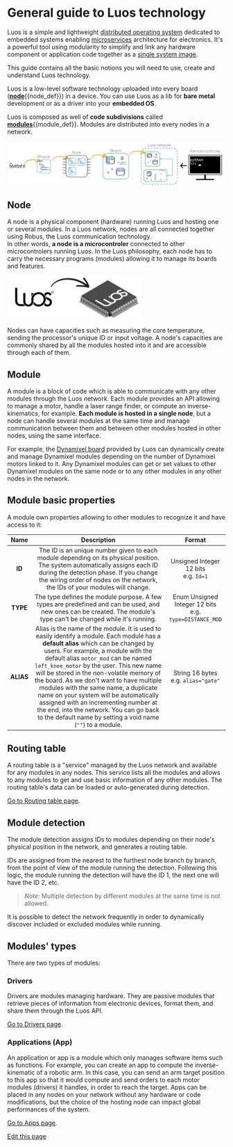 # General guide to Luos technology

Luos is a simple and lightweight <a href="https://en.wikipedia.org/wiki/Distributed_operating_system" target="_blank">distributed operating system</a> dedicated to embedded systems enabling <a href="https://en.wikipedia.org/wiki/Microservices" target="_blank">microservices</a> architecture for electronics. It's a powerful tool using modularity to simplify and link any hardware component or application code together as a <a href="https://en.wikipedia.org/wiki/Single_system_image" target="_blank">single system image</a>.

This guide contains all the basic notions you will need to use, create and understand Luos technology.

Luos is a low-level software technology uploaded into every board (<span class="cust_tooltip">[**node**](#node)<span class="cust_tooltiptext">{{node_def}}</span></span>) in a device.
You can use Luos as a lib for **bare metal** development or as a driver into your **embedded OS**.

Luos is composed as well of **code subdivisions** called <span class="cust_tooltip">[**modules**](#module)<span class="cust_tooltiptext">{{module_def}}</span></span>. Modules are distributed into every nodes in a network.

<a href="/_assets/img/feature-module-node-board.jpg" target="_blank"><img src="/_assets/img/feature-module-node-board.jpg" width="800px" /></a>

<a name="node"></a>
## Node
A node is a physical component (hardware) running Luos and hosting one or several modules. In a Luos network, nodes are all connected together using Robus, the Luos communication technology.<br/>In other words, **a node is a microcontroler** connected to other microcontrolers running Luos.
In the Luos philosophy, each node has to carry the necessary programs (modules) allowing it to manage its boards and features.

<img src="/_assets/img/MCU-luos.png" height="100px" />

Nodes can have capacities such as measuring the core temperature, sending the processor's unique ID or input voltage. A node's capacities are commonly shared by all the modules hosted into it and are accessible through each of them.

<a name="module"></a>
## Module
A module is a block of code which is able to communicate with any other modules through the Luos network. Each module provides an API allowing to manage a motor, handle a laser range finder, or compute an inverse-kinematics, for example.
**Each module is hosted in a single node**, but a node can handle several modules at the same time and manage communication between them and between other modules hosted in other nodes, using the same interface.

For example, the [Dynamixel board]({{boards_path}}/dxl.md) provided by Luos can dynamically create and manage Dynamixel modules depending on the number of Dynamixel motors linked to it. Any Dynamixel modules can get or set values to other Dynamixel modules on the same node or to any other modules in any other nodes in the network.

## Module basic properties
A module own properties allowing to other modules to recognize it and have access to it:

| Name | Description | Format |
| :---: | :---: | :---: |
| **ID** | The ID is an unique number given to each module depending on its physical position. The system automatically assigns each ID during the detection phase. If you change the wiring order of nodes on the network, the IDs of your modules will change. | Unsigned Integer 12 bits<br />e.g. `Id=1` |
| **TYPE** | The type defines the module purpose. A few types are predefined and can be used, and new ones can be created. The module's type can't be changed while it's running. | Enum Unsigned Integer 12 bits<br />e.g. `type=DISTANCE_MOD` |
| **ALIAS** | Alias is the name of the module. It is used to easily identify a module. Each module has a **default alias** which can be changed by users. For example, a module with the default alias `motor_mod` can be named `left_knee_motor` by the user. This new name will be stored in the non-volatile memory of the board. As we don't want to have multiple modules with the same name, a duplicate name on your system will be automatically assigned with an incrementing number at the end, into the network. You can go back to the default name by setting a void name (`""`) to a module. | String 16 bytes<br />e.g. `alias="gate"` |

## Routing table
A routing table is a "service" managed by the Luos network and available for any modules in any nodes. This service lists all the modules and allows to any modules to get and use basic information of any other modules. The routing table's data can be loaded or auto-generated during detection.

[Go to Routing table page](/_pages/low/modules/routing-table.md).

## Module detection
The module detection assigns IDs to modules depending on their node's physical position in the network, and generates a routing table.

IDs are assigned from the nearest to the furthest node branch by branch, from the point of view of the module running the detection. Following this logic, the module running the detection will have the ID 1, the next one will have the ID 2, etc.

> *Note:* Multiple detection by different modules at the same time is not allowed.

It is possible to detect the network frequently in order to dynamically discover included or excluded modules while running.

## Modules' types
There are two types of modules:

### Drivers
Drivers are modules managing hardware. They are passive modules that retrieve pieces of information from electronic devices, format them, and share them through the Luos API.

[Go to Drivers page](/_pages/low/modules/drivers.md).

### Applications (App)
An application or app is a module which only manages software items such as functions.
For example, you can create an app to compute the inverse-kinematic of a robotic arm. In this case, you can send an arm target position to this app so that it would compute and send orders to each motor modules (drivers) it handles, in order to reach the target.
Apps can be placed in any nodes on your network without any hardware or code modifications, but the choice of the hosting node can impact global performances of the system.

[Go to Apps page](/_pages/low/modules/apps.md).

<div class="cust_edit_page"><a href="https://{{gh_path}}/_pages/overview/general-basics.md">Edit this page</a></div>
